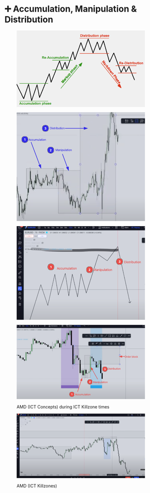 # ➕ Accumulation, Manipulation & Distribution

<figure><img src="../.gitbook/assets/image (3).png" alt=""><figcaption></figcaption></figure>

<figure><img src="../.gitbook/assets/image (14) (1) (1).png" alt=""><figcaption></figcaption></figure>

<figure><img src="../.gitbook/assets/image (9).png" alt=""><figcaption></figcaption></figure>

<figure><img src="../.gitbook/assets/image (5).png" alt=""><figcaption><p>AMD (ICT Concepts) during ICT Killzone times</p></figcaption></figure>

<figure><img src="../.gitbook/assets/image (7).png" alt=""><figcaption><p>AMD (ICT Killzones)</p></figcaption></figure>
